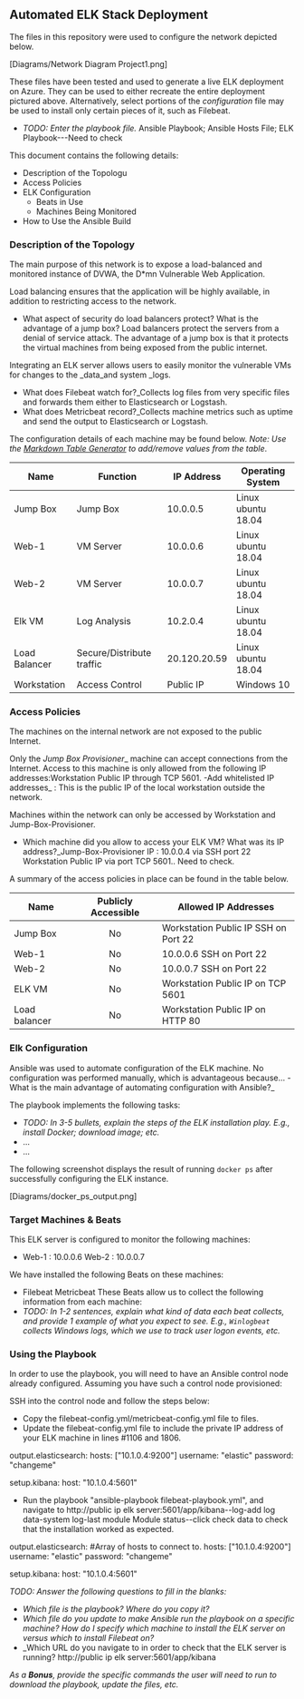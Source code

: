 ## Automated ELK Stack Deployment

The files in this repository were used to configure the network depicted below.

[Diagrams/Network Diagram Project1.png]

These files have been tested and used to generate a live ELK deployment on Azure. They can be used to either recreate the entire deployment pictured above. Alternatively, select portions of the _configuration_ file may be used to install only certain pieces of it, such as Filebeat.

  - _TODO: Enter the playbook file._ Ansible Playbook; Ansible Hosts File; ELK Playbook---Need to check

This document contains the following details:
- Description of the Topologu
- Access Policies
- ELK Configuration
  - Beats in Use
  - Machines Being Monitored
- How to Use the Ansible Build


### Description of the Topology

The main purpose of this network is to expose a load-balanced and monitored instance of DVWA, the D*mn Vulnerable Web Application.

Load balancing ensures that the application will be highly available, in addition to restricting access to the network.
- What aspect of security do load balancers protect? What is the advantage of a jump box?
  Load balancers protect the servers from a denial of service attack. The advantage of a jump box is that it protects the virtual   machines from being exposed from the public internet.

Integrating an ELK server allows users to easily monitor the vulnerable VMs for changes to the _data_and system _logs.
- What does Filebeat watch for?_Collects log files from very specific files and forwards them either to Elasticsearch or Logstash.
- What does Metricbeat record?_Collects machine metrics such as uptime and send the output to Elasticsearch or Logstash.

The configuration details of each machine may be found below.
_Note: Use the [Markdown Table Generator](http://www.tablesgenerator.com/markdown_tables) to add/remove values from the table_.

| Name          | Function                  | IP Address   | Operating System   |
|---------------|---------------------------|--------------|--------------------|
| Jump Box      | Jump Box                  | 10.0.0.5     | Linux ubuntu 18.04 |
| Web-1         | VM Server                 | 10.0.0.6     | Linux ubuntu 18.04 |
| Web-2         | VM Server                 | 10.0.0.7     | Linux ubuntu 18.04 |
| Elk VM        | Log Analysis              | 10.2.0.4     | Linux ubuntu 18.04 |
| Load Balancer | Secure/Distribute traffic | 20.120.20.59 | Linux ubuntu 18.04 |
| Workstation   | Access Control            | Public IP    | Windows 10         |

### Access Policies

The machines on the internal network are not exposed to the public Internet. 

Only the _Jump Box Provisioner__ machine can accept connections from the Internet. Access to this machine is only allowed from the following IP addresses:Workstation Public IP through TCP 5601.
-Add whitelisted IP addresses_ : This is the public IP of the local workstation outside the network.

Machines within the network can only be accessed by Workstation and Jump-Box-Provisioner.
- Which machine did you allow to access your ELK VM? What was its IP address?_Jump-Box-Provisioner IP : 10.0.0.4 via SSH port 22
Workstation Public IP via port TCP 5601.. Need to check.
 
A summary of the access policies in place can be found in the table below.

| Name          | Publicly Accessible | Allowed IP Addresses                 |
|---------------|:-------------------:|--------------------------------------|
| Jump Box      |          No         | Workstation Public IP SSH on Port 22 |
| Web-1         |          No         | 10.0.0.6 SSH on Port 22              |
| Web-2         |          No         | 10.0.0.7 SSH on Port 22              |
| ELK VM        |          No         | Workstation Public IP on TCP 5601    |
| Load balancer |          No         | Workstation Public IP on HTTP 80     |

### Elk Configuration

Ansible was used to automate configuration of the ELK machine. No configuration was performed manually, which is advantageous because...
-What is the main advantage of automating configuration with Ansible?_

The playbook implements the following tasks:
- _TODO: In 3-5 bullets, explain the steps of the ELK installation play. E.g., install Docker; download image; etc._
- ...
- ...

The following screenshot displays the result of running `docker ps` after successfully configuring the ELK instance.

[Diagrams/docker_ps_output.png]

### Target Machines & Beats
This ELK server is configured to monitor the following machines:
- Web-1 : 10.0.0.6
  Web-2 : 10.0.0.7

We have installed the following Beats on these machines:
- Filebeat
  Metricbeat
These Beats allow us to collect the following information from each machine:
- _TODO: In 1-2 sentences, explain what kind of data each beat collects, and provide 1 example of what you expect to see. E.g., `Winlogbeat` collects Windows logs, which we use to track user logon events, etc._

### Using the Playbook
In order to use the playbook, you will need to have an Ansible control node already configured. Assuming you have such a control node provisioned: 

SSH into the control node and follow the steps below:
- Copy the filebeat-config.yml/metricbeat-config.yml file to files.
- Update the filebeat-config.yml file to include the private IP address of your ELK machine in lines #1106 and 1806.

output.elasticsearch:
hosts: ["10.1.0.4:9200"]
username: "elastic"
password: "changeme"

setup.kibana:
host: "10.1.0.4:5601"

- Run the playbook "ansible-playbook filebeat-playbook.yml", and navigate to http://public ip elk server:5601/app/kibana--log-add log data-system log-last module Module status--click check data to check that the installation worked as expected.

output.elasticsearch:
#Array of hosts to connect to.
hosts: ["10.1.0.4:9200"]
  username: "elastic"
  password: "changeme"

setup.kibana:
  host: "10.1.0.4:5601"


_TODO: Answer the following questions to fill in the blanks:_
- _Which file is the playbook? Where do you copy it?_
- _Which file do you update to make Ansible run the playbook on a specific machine? How do I specify which machine to install the ELK server on versus which to install Filebeat on?_
- _Which URL do you navigate to in order to check that the ELK server is running? http://public ip elk server:5601/app/kibana

_As a **Bonus**, provide the specific commands the user will need to run to download the playbook, update the files, etc._

